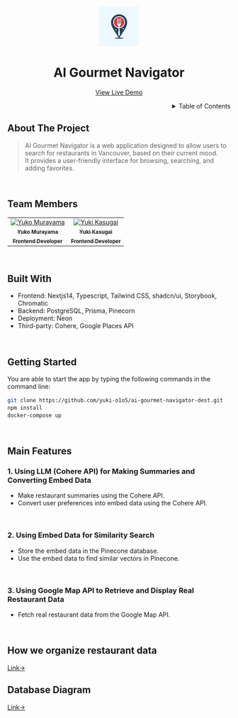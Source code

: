 <!-- PROJECT LOGO -->
<div align="center">
  <img src="public/icons/ai-gourmet-navigator-logo.png" alt="Logo" width="90" >
  <h1>AI Gourmet Navigator</h1>
  <p>
    <a href="https://ai-gourmet-navigator.vercel.app/">View Live Demo</a>
  </p>
</div>

<!-- TABLE OF CONTENTS -->
<details align="right">
  <summary>Table of Contents</summary>
    <div><a href="#About-The-Project">About The Project</a></div>
        <div><a href="#Team Members">Team members</a></div>
    <div><a href="#Built-With">Built With</a></div>
    <div><a href="#Getting-Started">Getting Started</a></div>
    <div><a href="#Main-Features">Main Features</a></div>
    <div><a href="#How we organize restaurant data">How we organize restaurant data</a></div>
    <div><a href="#Database Diagram">Database Diagram</a></div>
</details>

## About The Project

> AI Gourmet Navigator is a web application designed to allow users to search for restaurants in Vancouver, based on their current mood.  
> It provides a user-friendly interface for browsing, searching, and adding favorites.

<br/>

## Team Members

<table>
  <tr>  
    <td align="center">
      <a href="https://github.com/Lada496">
        <img src="https://avatars.githubusercontent.com/Lada496" width="100px;" alt="Yuko Murayama" /><br />
        <sub>
          <b>Yuko Murayama</b><br />
          <b>Frontend Developer</b>
        </sub>
      </a>
    </td>
    <td align="center">
      <a href="https://github.com/yuki-o1o5">
        <img src="https://avatars.githubusercontent.com/yuki-o1o5" width="100px;" alt="Yuki Kasugai" /><br />
        <sub>
          <b>Yuki Kasugai</b><br />
          <b>Frontend Developer</b>
        </sub>
      </a>
    </td>
  </tr>
</table>

<br/>

## Built With

- Frontend: Nextjs14, Typescript, Tailwind CSS, shadcn/ui, Storybook, Chromatic
- Backend: PostgreSQL, Prisma, Pinecorn
- Deployment: Neon
- Third-party: Cohere, Google Places API

<br/>

## Getting Started

You are able to start the app by typing the following commands in the command line:

```bash
git clone https://github.com/yuki-o1o5/ai-gourmet-navigator-dest.git
npm install
docker-compose up
```

<br/>

## Main Features

### 1. Using LLM (Cohere API) for Making Summaries and Converting Embed Data

- Make restaurant summaries using the Cohere API.
- Convert user preferences into embed data using the Cohere API.

<br>

### 2. Using Embed Data for Similarity Search

- Store the embed data in the Pinecone database.
- Use the embed data to find similar vectors in Pinecone.

<br>

### 3. Using Google Map API to Retrieve and Display Real Restaurant Data

- Fetch real restaurant data from the Google Map API.

<br>

## How we organize restaurant data

[Link->](https://lucid.app/lucidchart/087ca5c9-1629-4b6e-8576-df8ea3e091ff/edit?viewport_loc=367%2C-258%2C2549%2C2018%2C0_0&invitationId=inv_8a516a45-1b5b-4b6e-803d-62c26a00f08e)

## Database Diagram

[Link->](https://lucid.app/lucidchart/3dc993e6-ccfc-438d-ac1e-b5d93173897f/edit?invitationId=inv_ba5913d0-d451-4522-91c8-910afa81afa8&page=0_0#)
